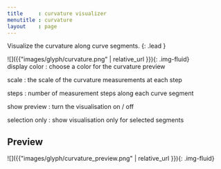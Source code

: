 ```yaml
---
title     : curvature visualizer
menutitle : curvature
layout    : page
---
```


Visualize the curvature along curve segments.
{: .lead }


<div class='row'>

<div class='col-sm-4' markdown='1'>
![]({{"images/glyph/curvature.png" | relative_url }}){: .img-fluid}
</div>

<div class='col-sm-8' markdown='1'>
display color
: choose a color for the curvature preview

scale
: the scale of the curvature measurements at each step

steps
: number of measurement steps along each curve segment

show preview
: turn the visualisation on / off

selection only
: show visualisation only for selected segments
</div>

</div>


Preview
-------

![]({{"images/glyph/curvature_preview.png" | relative_url }}){: .img-fluid}


